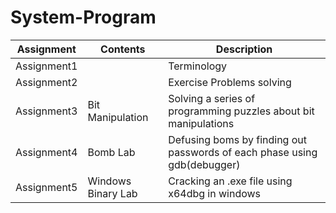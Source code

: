 # System-Program

|Assignment|Contents|Description|
|------|---|---|
|Assignment1||Terminology|
|Assignment2||Exercise Problems solving|
|Assignment3|Bit Manipulation|Solving a series of programming puzzles about bit manipulations|
|Assignment4|Bomb Lab|Defusing boms by finding out passwords of each phase using gdb(debugger)|
|Assignment5|Windows Binary Lab|Cracking an .exe file using x64dbg in windows|
